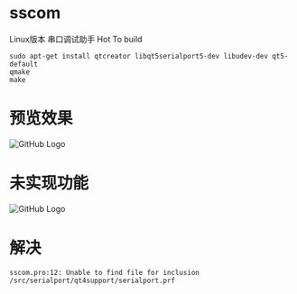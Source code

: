 # sscom
Linux版本 串口调试助手
Hot To build
```
sudo apt-get install qtcreator libqt5serialport5-dev libudev-dev qt5-default
qmake 
make
```

# 预览效果
![GitHub Logo](/assert/sscom_for_linux_0.2.png)


# 未实现功能
![GitHub Logo](/assert/sscom_for_linux_0.2_unspport.png)


# 解决
```
sscom.pro:12: Unable to find file for inclusion /src/serialport/qt4support/serialport.prf
```
